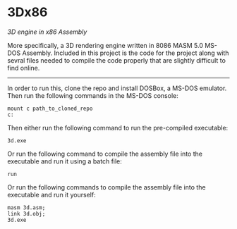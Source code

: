# 3Dx86
*3D engine in x86 Assembly*     
     
More specifically, a 3D rendering engine written in 8086 MASM 5.0 MS-DOS Assembly. Included in this project is the code for the project along with sevral files needed to compile the code properly that are slightly difficult to find online.
***
In order to run this, clone the repo and install DOSBox, a MS-DOS emulator. Then run the following commands in the MS-DOS console:
```
mount c path_to_cloned_repo
c:
```
Then either run the following command to run the pre-compiled executable:
```
3d.exe
```
Or run the following command to compile the assembly file into the executable and run it using a batch file:
```
run
```
Or run the following commands to compile the assembly file into the executable and run it yourself:
```
masm 3d.asm;
link 3d.obj;
3d.exe
```
